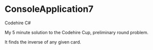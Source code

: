 ConsoleApplication7
===================

Codehire C#

My 5 minute solution to the Codehire Cup, preliminary round problem.

It finds the inverse of any given card.
